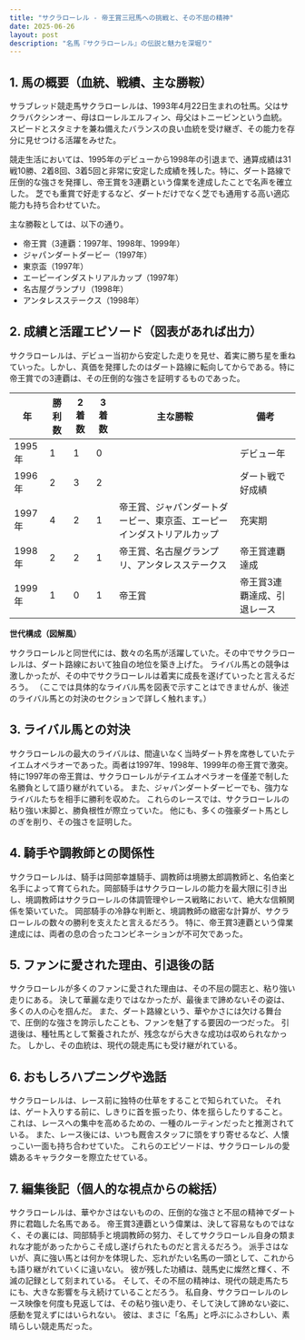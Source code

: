 ```yaml
---
title: "サクラローレル - 帝王賞三冠馬への挑戦と、その不屈の精神"
date: 2025-06-26
layout: post
description: "名馬『サクラローレル』の伝説と魅力を深堀り"
---
```


## 1. 馬の概要（血統、戦績、主な勝鞍）

サラブレッド競走馬サクラローレルは、1993年4月22日生まれの牡馬。父はサクラバクシンオー、母はローレルエルフィン、母父はトニービンという血統。  スピードとスタミナを兼ね備えたバランスの良い血統を受け継ぎ、その能力を存分に見せつける活躍をみせた。

競走生活においては、1995年のデビューから1998年の引退まで、通算成績は31戦10勝、2着8回、3着5回と非常に安定した成績を残した。特に、ダート路線で圧倒的な強さを発揮し、帝王賞を3連覇という偉業を達成したことで名声を確立した。  芝でも重賞で好走するなど、ダートだけでなく芝でも通用する高い適応能力も持ち合わせていた。

主な勝鞍としては、以下の通り。

* 帝王賞（3連覇：1997年、1998年、1999年）
* ジャパンダートダービー（1997年）
* 東京盃（1997年）
* エーピーインダストリアルカップ（1997年）
* 名古屋グランプリ（1998年）
* アンタレスステークス（1998年）


## 2. 成績と活躍エピソード（図表があれば出力）

サクラローレルは、デビュー当初から安定した走りを見せ、着実に勝ち星を重ねていった。しかし、真価を発揮したのはダート路線に転向してからである。特に帝王賞での3連覇は、その圧倒的な強さを証明するものであった。

| 年 | 勝利数 | 2着数 | 3着数 | 主な勝鞍 | 備考 |
|---|---|---|---|---|---|
| 1995年 | 1 | 1 | 0 |  | デビュー年 |
| 1996年 | 2 | 3 | 2 |  | ダート戦で好成績 |
| 1997年 | 4 | 2 | 1 | 帝王賞、ジャパンダートダービー、東京盃、エーピーインダストリアルカップ | 充実期 |
| 1998年 | 2 | 2 | 1 | 帝王賞、名古屋グランプリ、アンタレスステークス | 帝王賞連覇達成 |
| 1999年 | 1 | 0 | 1 | 帝王賞 | 帝王賞3連覇達成、引退レース |


**世代構成（図解風）**

サクラローレルと同世代には、数々の名馬が活躍していた。その中でサクラローレルは、ダート路線において独自の地位を築き上げた。  ライバル馬との競争は激しかったが、その中でサクラローレルは着実に成長を遂げていったと言えるだろう。  （ここでは具体的なライバル馬を図表で示すことはできませんが、後述のライバル馬との対決のセクションで詳しく触れます。）


## 3. ライバル馬との対決

サクラローレルの最大のライバルは、間違いなく当時ダート界を席巻していたテイエムオペラオーであった。両者は1997年、1998年、1999年の帝王賞で激突。特に1997年の帝王賞は、サクラローレルがテイエムオペラオーを僅差で制した名勝負として語り継がれている。  また、ジャパンダートダービーでも、強力なライバルたちを相手に勝利を収めた。  これらのレースでは、サクラローレルの粘り強い末脚と、勝負根性が際立っていた。  他にも、多くの強豪ダート馬としのぎを削り、その強さを証明した。


## 4. 騎手や調教師との関係性

サクラローレルは、騎手は岡部幸雄騎手、調教師は境勝太郎調教師と、名伯楽と名手によって育てられた。岡部騎手はサクラローレルの能力を最大限に引き出し、境調教師はサクラローレルの体調管理やレース戦略において、絶大な信頼関係を築いていた。  岡部騎手の冷静な判断と、境調教師の緻密な計算が、サクラローレルの数々の勝利を支えたと言えるだろう。  特に、帝王賞3連覇という偉業達成には、両者の息の合ったコンビネーションが不可欠であった。


## 5. ファンに愛された理由、引退後の話

サクラローレルが多くのファンに愛された理由は、その不屈の闘志と、粘り強い走りにある。  決して華麗な走りではなかったが、最後まで諦めないその姿は、多くの人の心を掴んだ。  また、ダート路線という、華やかさには欠ける舞台で、圧倒的な強さを誇示したことも、ファンを魅了する要因の一つだった。  引退後は、種牡馬として繋養されたが、残念ながら大きな成功は収められなかった。  しかし、その血統は、現代の競走馬にも受け継がれている。


## 6. おもしろハプニングや逸話

サクラローレルは、レース前に独特の仕草をすることで知られていた。  それは、ゲート入りする前に、しきりに首を振ったり、体を揺らしたりすること。  これは、レースへの集中を高めるための、一種のルーティンだったと推測されている。  また、レース後には、いつも厩舎スタッフに頭をすり寄せるなど、人懐っこい一面も持ち合わせていた。  これらのエピソードは、サクラローレルの愛嬌あるキャラクターを際立たせている。


## 7. 編集後記（個人的な視点からの総括）

サクラローレルは、華やかさはないものの、圧倒的な強さと不屈の精神でダート界に君臨した名馬である。  帝王賞3連覇という偉業は、決して容易なものではなく、その裏には、岡部騎手と境調教師の努力、そしてサクラローレル自身の類まれな才能があったからこそ成し遂げられたものだと言えるだろう。  派手さはないが、真に強い馬とは何かを体現した、忘れがたい名馬の一頭として、これからも語り継がれていくに違いない。  彼が残した功績は、競馬史に燦然と輝く、不滅の記録として刻まれている。  そして、その不屈の精神は、現代の競走馬たちにも、大きな影響を与え続けていることだろう。  私自身、サクラローレルのレース映像を何度も見返しては、その粘り強い走り、そして決して諦めない姿に、感動を覚えずにはいられない。  彼は、まさに「名馬」と呼ぶにふさわしい、素晴らしい競走馬だった。
